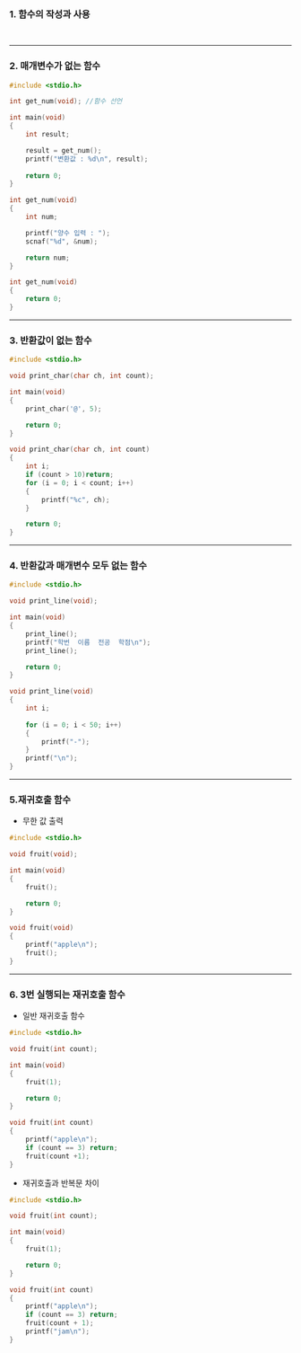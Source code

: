 ### 1. 함수의 작성과 사용



```c



```













---

### 2. 매개변수가 없는 함수



```c
#include <stdio.h>

int get_num(void); //함수 선언

int main(void)
{
	int result;

	result = get_num();
	printf("변환값 : %d\n", result);
	
	return 0;
}

int get_num(void)
{
	int num;

	printf("양수 입력 : ");
	scnaf("%d", &num);

	return num;
}

int get_num(void)
{
	return 0;
}

```





---

### 3. 반환값이 없는 함수

```c
#include <stdio.h>

void print_char(char ch, int count);

int main(void)
{
	print_char('@', 5);

	return 0;
}

void print_char(char ch, int count)
{
	int i;
	if (count > 10)return;
	for (i = 0; i < count; i++)
	{
		printf("%c", ch);
	}

	return 0;
}
```









---

### 4. 반환값과 매개변수 모두 없는 함수

```c
#include <stdio.h>

void print_line(void);

int main(void)
{
	print_line();
	printf("학번	이름	전공	학점\n");
	print_line();

	return 0;
}

void print_line(void)
{
	int i;
	
	for (i = 0; i < 50; i++)
	{
		printf("-");
	}
	printf("\n");
}
```



















---

### 5.재귀호출 함수

* 무한 값 출력

```c
#include <stdio.h>

void fruit(void);

int main(void)
{
	fruit();

	return 0;
}

void fruit(void)
{
	printf("apple\n");
	fruit();
}
```















---

### 6. 3번 실행되는 재귀호출 함수

* 일반 재귀호출 함수

```c
#include <stdio.h>

void fruit(int count);

int main(void)
{
	fruit(1);

	return 0;
}

void fruit(int count)
{
	printf("apple\n");
	if (count == 3) return;
	fruit(count +1);
}
```











* 재귀호출과 반복문 차이

```c
#include <stdio.h>

void fruit(int count);

int main(void)
{
	fruit(1);

	return 0;
}

void fruit(int count)
{
	printf("apple\n");
	if (count == 3) return;
	fruit(count + 1);
	printf("jam\n");
}
```











### 













































